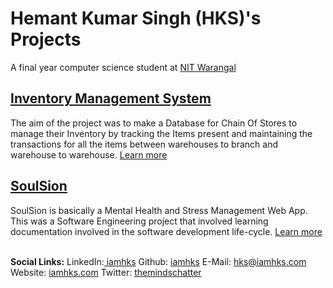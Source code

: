 # Hemant Kumar Singh (HKS)'s Projects
A final year computer science student at [NIT Warangal](https://www.nitw.ac.in/)

## [Inventory Management System](https://iamhks.com/Inventory-Management-System)
The aim of the project was to make a Database for Chain Of Stores to manage their Inventory by tracking the Items present and maintaining the transactions for all the items between warehouses to branch and warehouse to warehouse. [Learn more](https://iamhks.com/Inventory-Management-System)

## [SoulSion](https://team-millennials.github.io/)
SoulSion is basically a Mental Health and Stress Management Web App. This was a Software Engineering project that involved learning documentation involved in the software development life-cycle. [Learn more](https://team-millennials.github.io/)

<br><b>Social Links:</b> 
        LinkedIn:<a href="https://www.linkedin.com/in/iamhks"> iamhks</a>   Github: <a href="https://github.com/iamhks">iamhks</a>
        E-Mail: <a href="mailto:hks@iamhks.com">hks@iamhks.com</a>
        Website: <a href="https://iamhks.com">iamhks.com</a>
        Twitter: <a href="https://twitter.com/themindschatter">themindschatter</a>
